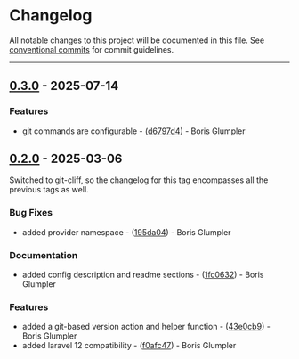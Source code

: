 # Changelog

All notable changes to this project will be documented in this file. See [conventional commits](https://www.conventionalcommits.org/) for commit guidelines.

---
## [0.3.0](https://github.com/ShabuShabu/laravel-version/compare/v0.2.0..v0.3.0) - 2025-07-14

### Features

- git commands are configurable - ([d6797d4](https://github.com/ShabuShabu/laravel-version/commit/d6797d48e697f4b37b9fbd3d9812f26152430c27)) - Boris Glumpler

## [0.2.0](https://github.com/ShabuShabu/laravel-version/compare/v0.1.0..0.2.0) - 2025-03-06

Switched to git-cliff, so the changelog for this tag encompasses all the previous tags as well.

### Bug Fixes

- added provider namespace - ([195da04](https://github.com/ShabuShabu/laravel-version/commit/195da049d4109c4a6b9d27289f9bc7af184e561f)) - Boris Glumpler

### Documentation

- added config description and readme sections - ([1fc0632](https://github.com/ShabuShabu/laravel-version/commit/1fc0632a3e6deb5416762541435ac76034ee392a)) - Boris Glumpler

### Features

- added a git-based version action and helper function - ([43e0cb9](https://github.com/ShabuShabu/laravel-version/commit/43e0cb987e55c6cf6c607c7fa1b4f1aadedcf043)) - Boris Glumpler
- added laravel 12 compatibility - ([f0afc47](https://github.com/ShabuShabu/laravel-version/commit/f0afc4733a29cdd0b733627cfb8e09e9e3369952)) - Boris Glumpler
